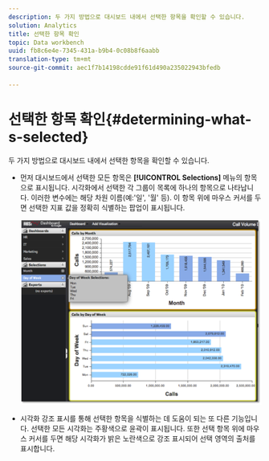 ```yaml
---
description: 두 가지 방법으로 대시보드 내에서 선택한 항목을 확인할 수 있습니다.
solution: Analytics
title: 선택한 항목 확인
topic: Data workbench
uuid: fb8c6e4e-7345-431a-b9b4-0c08b8f6aabb
translation-type: tm+mt
source-git-commit: aec1f7b14198cdde91f61d490a235022943bfedb

---
```



# 선택한 항목 확인{#determining-what-s-selected}

두 가지 방법으로 대시보드 내에서 선택한 항목을 확인할 수 있습니다.

* 먼저 대시보드에서 선택한 모든 항목은 **[!UICONTROL Selections]** 메뉴의 항목으로 표시됩니다. 시각화에서 선택한 각 그룹이 목록에 하나의 항목으로 나타납니다. 이러한 변수에는 해당 차원 이름(예:&#39;일&#39;, &#39;월&#39; 등). 이 항목 위에 마우스 커서를 두면 선택한 지표 값을 정확히 식별하는 팝업이 표시됩니다.

   ![](assets/selection_identify.png)

* 시각화 강조 표시를 통해 선택한 항목을 식별하는 데 도움이 되는 또 다른 기능입니다. 선택한 모든 시각화는 주황색으로 윤곽이 표시됩니다. 또한 선택 항목 위에 마우스 커서를 두면 해당 시각화가 밝은 노란색으로 강조 표시되어 선택 영역의 출처를 표시합니다.

